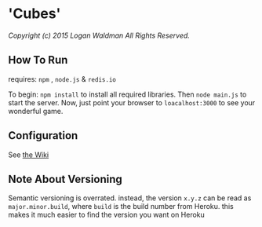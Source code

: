 'Cubes'
=====
_Copyright (c) 2015 Logan Waldman All Rights Reserved._

How To Run
----------
requires:
`npm` , `node.js` & `redis.io`

To begin: `npm install`
to install all required libraries.
Then `node main.js` to start the server. Now, just point your browser to `loacalhost:3000` to see your wonderful game.

Configuration
-------------
See [the Wiki](https://github.com/Johnsmith0508/cubes/wiki/configuration)

Note About Versioning
---------------------
Semantic versioning is overrated.
instead, the version `x.y.z` can be read as `major.minor.build`, where `build` is the build number from Heroku.
this makes it much easier to find the version you want on Heroku
